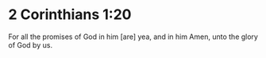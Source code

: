 # 2 Corinthians 1:20

For all the promises of God in him [are] yea, and in him Amen, unto the glory of God by us.